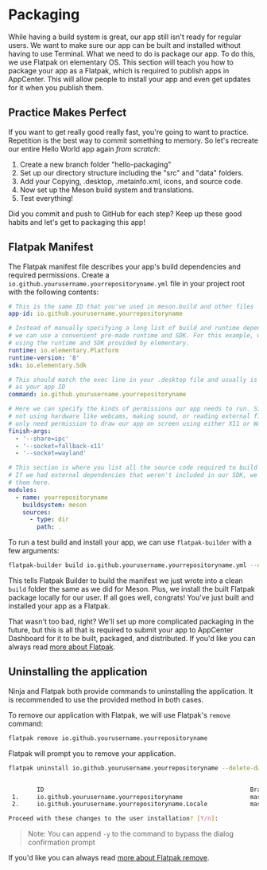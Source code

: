 # Packaging

While having a build system is great, our app still isn't ready for regular users. We want to make sure our app can be built and installed without having to use Terminal. What we need to do is package our app. To do this, we use Flatpak on elementary OS. This section will teach you how to package your app as a Flatpak, which is required to publish apps in AppCenter. This will allow people to install your app and even get updates for it when you publish them.

## Practice Makes Perfect

If you want to get really good really fast, you're going to want to practice. Repetition is the best way to commit something to memory. So let's recreate our entire Hello World app again _from scratch_:

1. Create a new branch folder "hello-packaging"
2. Set up our directory structure including the "src" and "data" folders.
3. Add your Copying, .desktop, .metainfo.xml, icons, and source code.
4. Now set up the Meson build system and translations.
5. Test everything!

Did you commit and push to GitHub for each step? Keep up these good habits and let's get to packaging this app!

## Flatpak Manifest

The Flatpak manifest file describes your app's build dependencies and required permissions. Create a `io.github.yourusername.yourrepositoryname.yml` file in your project root with the following contents:

```yaml
# This is the same ID that you've used in meson.build and other files
app-id: io.github.yourusername.yourrepositoryname

# Instead of manually specifying a long list of build and runtime dependencies,
# we can use a convenient pre-made runtime and SDK. For this example, we'll be
# using the runtime and SDK provided by elementary.
runtime: io.elementary.Platform
runtime-version: '8'
sdk: io.elementary.Sdk

# This should match the exec line in your .desktop file and usually is the same
# as your app ID
command: io.github.yourusername.yourrepositoryname

# Here we can specify the kinds of permissions our app needs to run. Since we're
# not using hardware like webcams, making sound, or reading external files, we
# only need permission to draw our app on screen using either X11 or Wayland.
finish-args:
  - '--share=ipc'
  - '--socket=fallback-x11'
  - '--socket=wayland'

# This section is where you list all the source code required to build your app.
# If we had external dependencies that weren't included in our SDK, we would list
# them here.
modules:
  - name: yourrepositoryname
    buildsystem: meson
    sources:
      - type: dir
        path: .
```

To run a test build and install your app, we can use `flatpak-builder` with a few arguments:

```bash
flatpak-builder build io.github.yourusername.yourrepositoryname.yml --user --install --force-clean
```

This tells Flatpak Builder to build the manifest we just wrote into a clean `build` folder the same as we did for Meson. Plus, we install the built Flatpak package locally for our user. If all goes well, congrats! You've just built and installed your app as a Flatpak.

That wasn't too bad, right? We'll set up more complicated packaging in the future, but this is all that is required to submit your app to AppCenter Dashboard for it to be built, packaged, and distributed. If you'd like you can always read [more about Flatpak](https://docs.flatpak.org/en/latest/introduction.html).

## Uninstalling the application

Ninja and Flatpak both provide commands to uninstalling the application.  It is recommended to use the provided method in both cases.

To remove our application with Flatpak, we will use Flatpak's `remove` command:

```bash
flatpak remove io.github.yourusername.yourrepositoryname
```

Flatpak will prompt you to remove your application.

```bash
flatpak uninstall io.github.yourusername.yourrepositoryname --delete-data


        ID                                                          Branch           Op
 1.     io.github.yourusername.yourrepositoryname                   master           r
 2.     io.github.yourusername.yourrepositoryname.Locale            master           r

Proceed with these changes to the user installation? [Y/n]:
```

> Note: You can append `-y` to the command to bypass the dialog confirmation prompt

If you'd like you can always read [more about Flatpak remove](https://docs.flatpak.org/en/latest/using-flatpak.html#remove-an-application).
